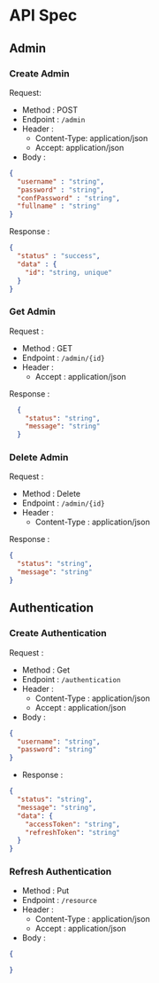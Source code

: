 # API Spec

## Admin

### Create Admin

Request:
- Method : POST
- Endpoint : `/admin`
- Header :
  - Content-Type: application/json
  - Accept: application/json
- Body :
```json
{
  "username" : "string",
  "password" : "string",
  "confPassword" : "string",
  "fullname" : "string"
}
```

Response :
```json
{
  "status" : "success",
  "data" : {
    "id": "string, unique"
  }
}
```

### Get Admin

Request :
- Method : GET
- Endpoint : `/admin/{id}`
- Header : 
  - Accept : application/json

Response :

```json
  {
    "status": "string",
    "message": "string"
  }
```

### Delete Admin

Request :
- Method : Delete
- Endpoint : `/admin/{id}`
- Header : 
  - Content-Type : application/json

Response :
```json
{
  "status": "string",
  "message": "string"
}
```

## Authentication

### Create Authentication

Request :
- Method : Get
- Endpoint : `/authentication`
- Header :
  - Content-Type : application/json
  - Accept : application/json
- Body :
```json
{
  "username": "string",
  "password": "string"
}
```
- Response :
```json
{
  "status": "string",
  "message": "string",
  "data": {
    "accessToken": "string",
    "refreshToken": "string"
  }
}
```

### Refresh Authentication
- Method : Put
- Endpoint : `/resource`
- Header :
  - Content-Type : application/json
  - Accept : application/json
- Body :
```json
{

}
```